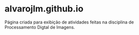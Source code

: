 # alvarojlm.github.io
Página criada para exibição de atividades feitas na disciplina de Processamento Digtal de Imagens.
